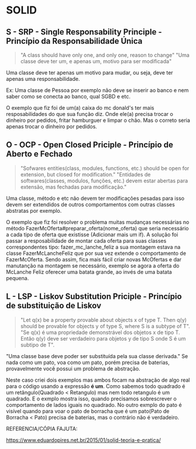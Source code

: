 # SOLID

## S - SRP - Single Responsability Principle - Princípio da Responsabilidade Única

> "A class should have only one, and only one, reason to change"
> "Uma classe deve ter um, e apenas um, motivo para ser modificada"

Uma classe deve ter apenas um motivo para mudar, ou seja, deve ter apenas uma responsabilidade.

Ex: Uma classe de Pessoa por exemplo não deve se inserir ao banco e nem saber como se conecta ao banco, qual SGBD e etc.

O exemplo que fiz foi de um(a) caixa do mc donald's ter mais resposabilidades do que sua função diz. Onde ele(a) precisa
trocar o dinheiro por pedidos, fritar hamburguer e limpar o chão. Mas o correto seria apenas trocar o dinheiro por pedidos.

## O - OCP - Open Closed Priciple - Princípio de Aberto e Fechado

> "Sofwares entities(class, modules, functions, etc.) should be open for extension, but closed for modification."
> "Entidades de softwares(classes, modulos, funções, etc.) devem estar abertas para extensão, mas fechadas para modificação."

Uma classe, método e etc não devem ter modificações pesadas para isso devem ser extendidos de outros comportamentos com outras classes abstratas por exemplo.

O exemplo que fiz foi resolver o problema muitas mudanças necessárias no método FazerMcOferta#preparar_oferta(nome_oferta) que seria necessário a cada tipo de oferta que existisse (Adicionar mais um if).
A solução foi passar a resposabilidade de montar cada oferta para suas classes correspondentes tipo: fazer_mc_lanche_feliz a sua montagem estava na classe FazerMcLancheFeliz que por sua vez extende o comportamento de FazerMcOferta. Sendo assim, fica mais fácil criar novas McOfertas e dar manutanção na montagem se necessário, exemplo se agora a oferta do McLanche Feliz oferecer uma batata grande, ao invés de uma batata pequena.


## L - LSP - Liskov Substitution Priciple - Princípio de substituição de Liskov

> "Let q(x) be a property provable about objects x of type T. Then q(y) should be provable for objects y of type S, where S is a subtype of T".
> "Se q(x) é uma propriedade demonstrável dos objetos x de tipo T. Então q(y) deve ser verdadeiro para objetos y de tipo S onde S é um subtipo de T".

"Uma classe base deve poder ser substituída pela sua classe derivada."
Se nada como um pato, voa como um pato, porém precisa de baterias, provavelmente você possui um problema de abstração.

Neste caso criei dois exemplos mas ambos focam na abstração de algo real para o código usando a expressão **é um**. Como sabemos todo quadrado é um retângulo(Quadrado < Retangulo) mas nem todo retangulo é um quadrado. E o exmplo mostra isso, quando precisamos sobrescrever o comportamento de lados iguais no quadrado. No outro exmplo do pato é visível quando para voar o pato de borracha que é um pato(Pato de Borracha < Pato) precisa de baterias, mas o contrário não é verdadeiro.

REFERENCIA/CÓPIA FAJUTA:

https://www.eduardopires.net.br/2015/01/solid-teoria-e-pratica/
